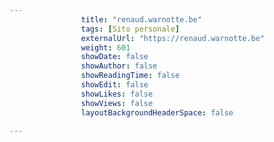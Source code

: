 ```yaml
---
                title: "renaud.warnotte.be"
                tags: [Sito personale]
                externalUrl: "https://renaud.warnotte.be"
                weight: 601
                showDate: false
                showAuthor: false
                showReadingTime: false
                showEdit: false
                showLikes: false
                showViews: false
                layoutBackgroundHeaderSpace: false
                
---
```



